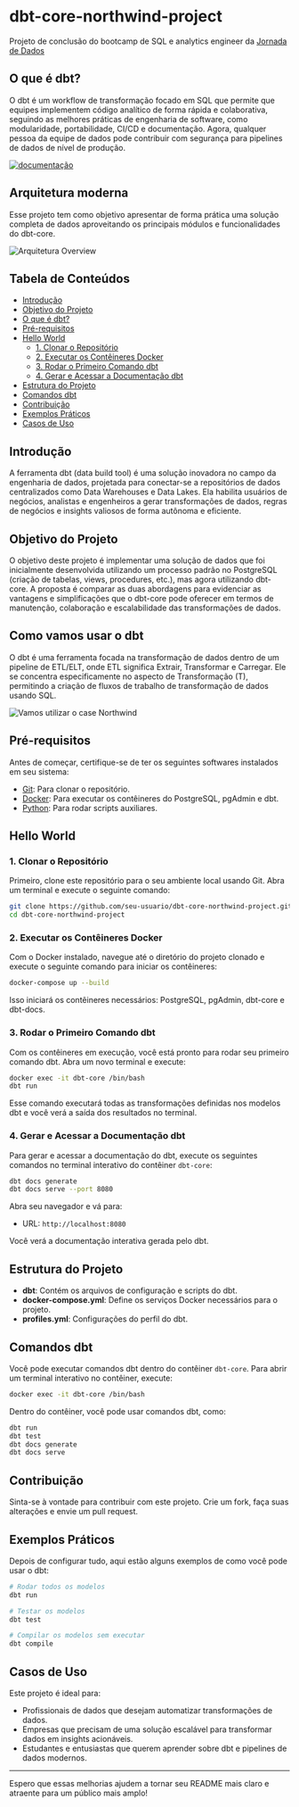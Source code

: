 # dbt-core-northwind-project

Projeto de conclusão do bootcamp de SQL e analytics engineer da [Jornada de Dados](www.suajornadadedados.com.br)

## O que é dbt?

O dbt é um workflow de transformação focado em SQL que permite que equipes implementem código analítico de forma rápida e colaborativa, seguindo as melhores práticas de engenharia de software, como modularidade, portabilidade, CI/CD e documentação. Agora, qualquer pessoa da equipe de dados pode contribuir com segurança para pipelines de dados de nível de produção.

[![documentação](./pics/oqueedeb.png)](https://www.getdbt.com/product/what-is-dbt)

## Arquitetura moderna

Esse projeto tem como objetivo apresentar de forma prática uma solução completa de dados aproveitando os principais módulos e funcionalidades do dbt-core.

![Arquitetura Overview](./pics/overview.png)

## Tabela de Conteúdos

- [Introdução](#introdução)
- [Objetivo do Projeto](#objetivo-do-projeto)
- [O que é dbt?](#o-que-é-dbt)
- [Pré-requisitos](#pré-requisitos)
- [Hello World](#hello-world)
  - [1. Clonar o Repositório](#1-clonar-o-repositório)
  - [2. Executar os Contêineres Docker](#2-executar-os-contêineres-docker)
  - [3. Rodar o Primeiro Comando dbt](#3-rodar-o-primeiro-comando-dbt)
  - [4. Gerar e Acessar a Documentação dbt](#4-gerar-e-acessar-a-documentação-dbt)
- [Estrutura do Projeto](#estrutura-do-projeto)
- [Comandos dbt](#comandos-dbt)
- [Contribuição](#contribuição)
- [Exemplos Práticos](#exemplos-práticos)
- [Casos de Uso](#casos-de-uso)

## Introdução

A ferramenta dbt (data build tool) é uma solução inovadora no campo da engenharia de dados, projetada para conectar-se a repositórios de dados centralizados como Data Warehouses e Data Lakes. Ela habilita usuários de negócios, analistas e engenheiros a gerar transformações de dados, regras de negócios e insights valiosos de forma autônoma e eficiente.

## Objetivo do Projeto

O objetivo deste projeto é implementar uma solução de dados que foi inicialmente desenvolvida utilizando um processo padrão no PostgreSQL (criação de tabelas, views, procedures, etc.), mas agora utilizando dbt-core. A proposta é comparar as duas abordagens para evidenciar as vantagens e simplificações que o dbt-core pode oferecer em termos de manutenção, colaboração e escalabilidade das transformações de dados.

## Como vamos usar o dbt

O dbt é uma ferramenta focada na transformação de dados dentro de um pipeline de ETL/ELT, onde ETL significa Extrair, Transformar e Carregar. Ele se concentra especificamente no aspecto de Transformação (T), permitindo a criação de fluxos de trabalho de transformação de dados usando SQL.

![Vamos utilizar o case Northwind](./pics/northwind.png)

## Pré-requisitos

Antes de começar, certifique-se de ter os seguintes softwares instalados em seu sistema:

- [Git](https://git-scm.com/downloads): Para clonar o repositório.
- [Docker](https://www.docker.com/products/docker-desktop): Para executar os contêineres do PostgreSQL, pgAdmin e dbt.
- [Python](https://www.python.org/downloads/): Para rodar scripts auxiliares.

## Hello World

### 1. Clonar o Repositório

Primeiro, clone este repositório para o seu ambiente local usando Git. Abra um terminal e execute o seguinte comando:

```sh
git clone https://github.com/seu-usuario/dbt-core-northwind-project.git
cd dbt-core-northwind-project
```

### 2. Executar os Contêineres Docker

Com o Docker instalado, navegue até o diretório do projeto clonado e execute o seguinte comando para iniciar os contêineres:

```sh
docker-compose up --build
```

Isso iniciará os contêineres necessários: PostgreSQL, pgAdmin, dbt-core e dbt-docs.

### 3. Rodar o Primeiro Comando dbt

Com os contêineres em execução, você está pronto para rodar seu primeiro comando dbt. Abra um novo terminal e execute:

```sh
docker exec -it dbt-core /bin/bash
dbt run
```

Esse comando executará todas as transformações definidas nos modelos dbt e você verá a saída dos resultados no terminal.

### 4. Gerar e Acessar a Documentação dbt

Para gerar e acessar a documentação do dbt, execute os seguintes comandos no terminal interativo do contêiner `dbt-core`:

```sh
dbt docs generate
dbt docs serve --port 8080
```

Abra seu navegador e vá para:

- URL: `http://localhost:8080`

Você verá a documentação interativa gerada pelo dbt.

## Estrutura do Projeto

- **dbt**: Contém os arquivos de configuração e scripts do dbt.
- **docker-compose.yml**: Define os serviços Docker necessários para o projeto.
- **profiles.yml**: Configurações do perfil do dbt.

## Comandos dbt

Você pode executar comandos dbt dentro do contêiner `dbt-core`. Para abrir um terminal interativo no contêiner, execute:

```sh
docker exec -it dbt-core /bin/bash
```

Dentro do contêiner, você pode usar comandos dbt, como:

```sh
dbt run
dbt test
dbt docs generate
dbt docs serve
```

## Contribuição

Sinta-se à vontade para contribuir com este projeto. Crie um fork, faça suas alterações e envie um pull request.

## Exemplos Práticos

Depois de configurar tudo, aqui estão alguns exemplos de como você pode usar o dbt:

```sh
# Rodar todos os modelos
dbt run

# Testar os modelos
dbt test

# Compilar os modelos sem executar
dbt compile
```

## Casos de Uso

Este projeto é ideal para:

- Profissionais de dados que desejam automatizar transformações de dados.
- Empresas que precisam de uma solução escalável para transformar dados em insights acionáveis.
- Estudantes e entusiastas que querem aprender sobre dbt e pipelines de dados modernos.

---

Espero que essas melhorias ajudem a tornar seu README mais claro e atraente para um público mais amplo!